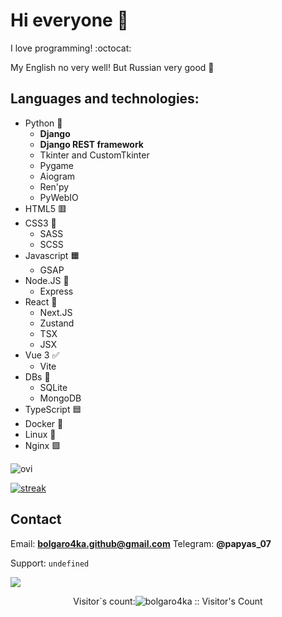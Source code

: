 # Hi everyone 👋

I love programming! :octocat:

My English no very well! But Russian very good 🎉

## Languages and technologies:
  - Python 🐍
    - **Django**
    - **Django REST framework**
    - Tkinter and CustomTkinter
    - Pygame
    - Aiogram
    - Ren'py
    - PyWebIO
  - HTML5 🟥
  - CSS3 🌈
    - SASS
    - SCSS
  - Javascript 🟧
    - GSAP
  - Node.JS 🤯
    - Express
  - React 🚀
    - Next.JS
    - Zustand
    - TSX
    - JSX
  - Vue 3 ✅
    - Vite
  - DBs 📅
    - SQLite
    - MongoDB
  - TypeScript 🟦
  - Docker 🐳
  - Linux 🐧
  - Nginx 🟩
<!-- C++ 🟦 -->
<img src="https://github-readme-stats.vercel.app/api/top-langs?username=bolgaro4ka&show_icons=true&locale=en&layout=compact&theme=chartreuse-dark" alt="ovi" /> 

<!-- [![built with Codeium](https://codeium.com/badges/main)](https://codeium.com) -->
[![streak](https://codeium.com/badges/v2/user/raggedly-discrete-tamarin-86396/streak)](https://codeium.com/profile/raggedly-discrete-tamarin-86396)
## Contact

Email: **bolgaro4ka.github@gmail.com**
Telegram: **@papyas_07**

Support: `undefined`
<!--
**bolgaro4ka/bolgaro4ka** is a ✨ _special_ ✨ repository because its `README.md` (this file) appears on your GitHub profile.

Here are some ideas to get you started:

- 🔭 I’m currently working on ...
- 🌱 I’m currently learning ...
- 👯 I’m looking to collaborate on ...
- 🤔 I’m looking for help with ...
- 💬 Ask me about ...
- 📫 How to reach me: ...
- 😄 Pronouns: ...
- ⚡ Fun fact: ...
-->

<img src="https://github-profile-trophy.vercel.app/?username=bolgaro4ka&theme=juicyfresh&no-bg=true" />

<div style="display: flex; align-items: center; justify-content: center;"><p>Visitor`s count: </p><img src="https://profile-counter.glitch.me/{bolgaro4ka}/count.svg" alt="bolgaro4ka :: Visitor's Count" /></div>
